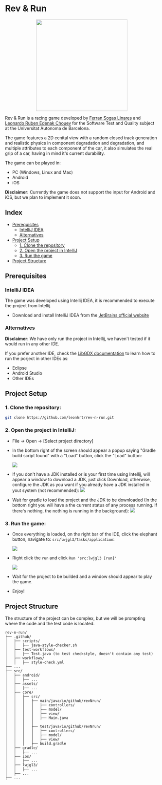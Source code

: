 # Rev & Run
<p align="center">
    <img src="readme-assets/rev-n-run-logo.webp" width="300">
</p>

Rev & Run is a racing game developed by [Ferran Sogas Linares](https://github.com/ferransogas) and [Leonardo Ruben Edenak Chouev](https://github.com/leonhrt) for the Software Test and Quality subject at the Universitat Autonoma de Barcelona.

The game features a 2D cenital view with a random closed track generation and realistic physics in component degradation and degradation, and multiple attributes to each component of the car, it also simulates the real grip of a car, having in mind it's current durability.

The game can be played in:
* PC (Windows, Linux and Mac)
* Android
* iOS

**Disclaimer:** Currently the game does not support the input for Android and iOS, but we plan to implement it soon.

## Index
- [Prerequisites](#prerequisites)
    - [IntelliJ IDEA](#intellij-idea)
    - [Alternatives](#alternatives)
- [Project Setup](#project-setup)
    - [1. Clone the repository](#1-clone-the-repository)
    - [2. Open the project in IntelliJ](#2-open-the-project-in-intellij)
    - [3. Run the game](#3-run-the-game)
- [Project Structure](#project-structure)

## Prerequisites
### IntelliJ IDEA
The game was developed using Intellij IDEA, it is recommended to execute the project from Intellij.
* Download and install IntelliJ IDEA from the [JetBrains official website](https://www.jetbrains.com/idea/download/)

### Alternatives
**Disclaimer**: We have only run the project in Intellij, we haven't tested if it would run in any other IDE.

If you prefer another IDE, check the [LibGDX documentation](https://libgdx.com/wiki/start/setup) to learn how to run the porject in other IDEs as:
* Eclipse
* Android Studio 
* Other IDEs

## Project Setup

### 1. Clone the repository:
```bash
git clone https://github.com/leonhrt/rev-n-run.git
```

### 2. Open the project in IntelliJ:
* File → Open → [Select project directory]
* In the bottom right of the screen should appear a popup saying "Gradle build script found" with a "Load" button, click the "Load" button:

    ![](readme-assets/gradle-build-script.png)

* If you don't have a JDK installed or is your first time using Intellij, will appear a window to download a JDK, just click Download, otherwise, configure the JDK as you want if you already have a JDK installed in yout system (not recommended):
    ![](readme-assets/download-jdk.png)
* Wait for gradle to load the project and the JDK to be downloaded (In the bottom right you will have a the current status of any process running. If there's nothing, the nothing is running in the background):
    ![](readme-assets/background-status-progress.png)

### 3. Run the game:
* Once everything is loaded, on the right bar of the IDE, click the elephant button, navigate to: `src/lwjgl3/Tasks/application`:
    
    ![](readme-assets/gradle-path-run.png)
* Right click the `run` and click `Run 'src:lwjgl3 [run]'`
    
    ![](readme-assets/run-project.png)
* Wait for the project to be builded and a window should appear to play the game.
* Enjoy!


## Project Structure
The structure of the project can be complex, but we will be prompting where the code and the test code is located.
```
rev-n-run/
├── .github/
│   ├── scripts/
│   │   ├── java-style-checker.sh
│   ├── test-workflows/
│   │   ├── Test.java (to test checkstyle, doesn't contain any test)
│   ├── workflows/
│   │   ├── style-check.yml
├── ...
├── src/
│   ├── android/
│   │   ├── ...
│   ├── assets/
│   │   ├── ...
│   ├── core/
│   │   ├── src/
│   │   │   ├── main/java/io/github/revNrun/
│   │   │   │   ├── controllers/
│   │   │   │   ├── model/
│   │   │   │   ├── view/
│   │   │   │   ├── Main.java
│   │   │   │
│   │   │   ├── test/java/io/github/revNrun/
│   │   │   │   ├── controllers/
│   │   │   │   ├── model/
│   │   │   │   ├── view/
│   │   │   ├── build.gradle
│   ├── gradle/
│   │   ├── ...
│   ├── ios/
│   │   ├── ...
│   ├── lwjgl3/
│   │   ├── ...
│   ├── ...
├── ...
```